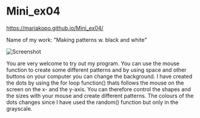 # Mini_ex04
https://mariakopo.github.io/Mini_ex04/

Name of my work: "Making patterns w. black and white" 


![Screenshot](https://github.com/mariakopo/Mini_ex04/blob/gh-pages/Sk%C3%A6rmbillede%202017-03-06%20kl.%2011.18.01.png)


You are very welcome to try out my program. You can use the mouse function to create some different patterns and by using space and other buttons on your computer you can change the background. 
I have created the dots by using the for loop function() thats follows the mouse on the screen on the x- and the y-axis. You can therefore control the shapes and the sizes with your mouse and create different patterns. 
The colours of the dots changes since I have used the random() function but only in the grayscale. 
